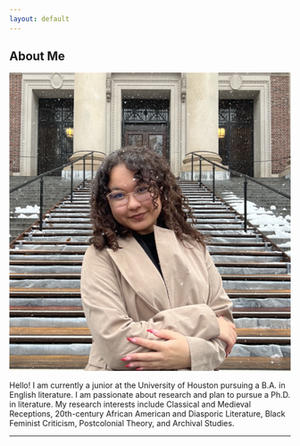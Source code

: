 ```yaml
---
layout: default
---
```


## About Me

<img class="profile-picture" src="kalena.jpg">

<span>Hello! I am currently a junior at the University of Houston pursuing a B.A. in English literature. I am passionate about research and plan to pursue a Ph.D. in literature. My research interests include Classical and Medieval Receptions, 20th-century African American and Diasporic Literature, Black Feminist Criticism, Postcolonial Theory, and Archival Studies.


<hr>
















